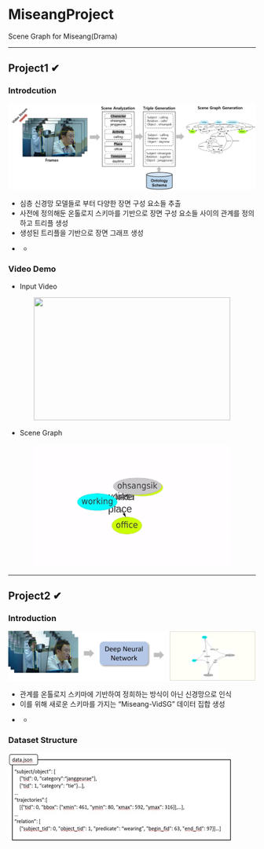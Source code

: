 # MiseangProject
Scene Graph for Miseang(Drama)

- - -

## Project1 ✔
### Introdcution
![MiseangProject](image/introduction.jpg)

* 심층 신경망 모델들로 부터 다양한 장면 구성 요소들 추출
* 사전에 정의해둔 온톨로지 스키마를 기반으로 장면 구성 요소들 사이의 관계를 정의하고 트리플 생성
* 생성된 트리플을 기반으로 장면 그래프 생성 

- -
### Video Demo
* Input Video
<center><img src="/image/scene5-11.gif" width="400" height="250"></center> 

* Scene Graph
<center><img src="/image/graph5-11.gif" width="400" height="250"></center>


- - -

## Project2 ✔
### Introduction
![MiseangProject](image/introduction2.jpg)
* 관계를 온톨로지 스키마에 기반하여 정희하는 방식이 아닌 신경망으로 인식
* 이를 위해 새로운 스키마를 가지는 “Miseang-VidSG” 데이터 집합 생성

- -
### Dataset Structure
![MiseangProject](image/dataset.jpg)

